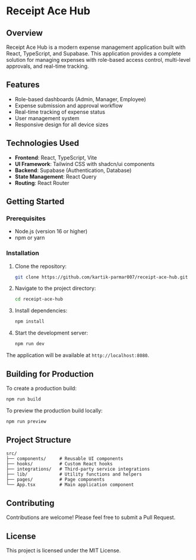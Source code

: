 # Receipt Ace Hub

## Overview

Receipt Ace Hub is a modern expense management application built with React, TypeScript, and Supabase. This application provides a complete solution for managing expenses with role-based access control, multi-level approvals, and real-time tracking.

## Features

- Role-based dashboards (Admin, Manager, Employee)
- Expense submission and approval workflow
- Real-time tracking of expense status
- User management system
- Responsive design for all device sizes

## Technologies Used

- **Frontend**: React, TypeScript, Vite
- **UI Framework**: Tailwind CSS with shadcn/ui components
- **Backend**: Supabase (Authentication, Database)
- **State Management**: React Query
- **Routing**: React Router

## Getting Started

### Prerequisites

- Node.js (version 16 or higher)
- npm or yarn

### Installation

1. Clone the repository:
   ```bash
   git clone https://github.com/kartik-parmar007/receipt-ace-hub.git
   ```

2. Navigate to the project directory:
   ```bash
   cd receipt-ace-hub
   ```

3. Install dependencies:
   ```bash
   npm install
   ```

4. Start the development server:
   ```bash
   npm run dev
   ```

The application will be available at `http://localhost:8080`.

## Building for Production

To create a production build:

```bash
npm run build
```

To preview the production build locally:

```bash
npm run preview
```

## Project Structure

```
src/
├── components/     # Reusable UI components
├── hooks/          # Custom React hooks
├── integrations/   # Third-party service integrations
├── lib/            # Utility functions and helpers
├── pages/          # Page components
└── App.tsx         # Main application component
```

## Contributing

Contributions are welcome! Please feel free to submit a Pull Request.

## License

This project is licensed under the MIT License.
